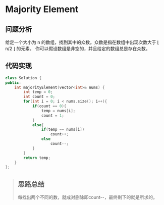 # Majority Element
## 问题分析
给定一个大小为 n 的数组，找到其中的众数。众数是指在数组中出现次数大于 ⌊ n/2 ⌋ 的元素。
你可以假设数组是非空的，并且给定的数组总是存在众数。
## 代码实现
```cpp
class Solution {
public:
    int majorityElement(vector<int>& nums) {
        int temp = 0;
        int count = 0;
        for(int i = 0; i < nums.size(); i++){
            if(count == 0){
                temp = nums[i];
                count = 1;
            }
            else{
                if(temp == nums[i])
                    count++;
                else
                    count--;
            }
        }
        return temp;
    }
};
```
>## 思路总结
>每找出两个不同的数，就成对删除即count--，最终剩下的就是所求的。
